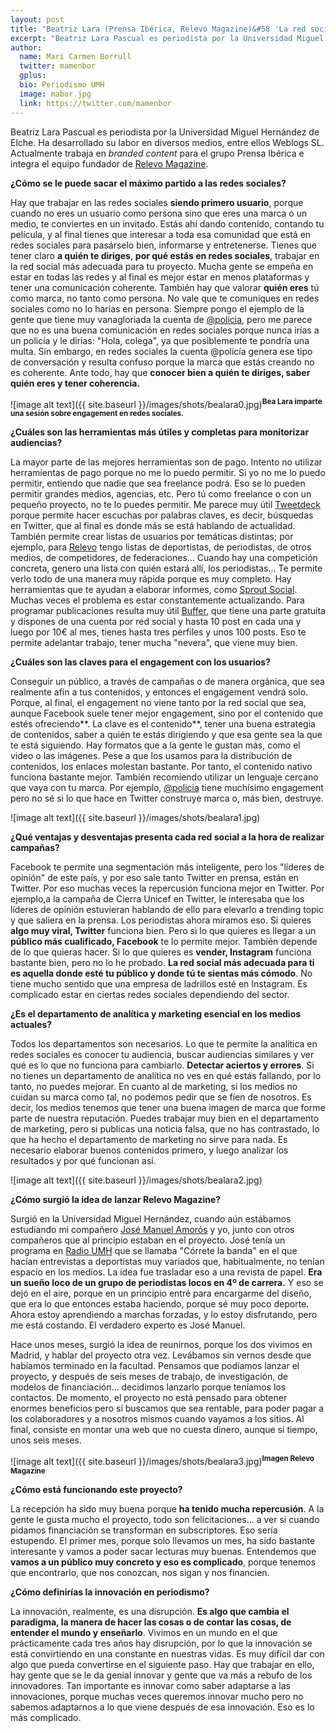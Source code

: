 ```yaml
---
layout: post
title: "Beatriz Lara (Prensa Ibérica, Relevo Magazine)&#58 'La red social más adecuada para ti es aquella donde esté tu público y donde te sientas más cómodo'"
excerpt: "Beatriz Lara Pascual es periodista por la Universidad Miguel Hernández de Elche. Ha desarrollado su labor en diversos medios, entre ellos Weblogs SL. Actualmente trabaja en branded content para el grupo Prensa Ibérica e integra el equipo fundador de [Relevo Magazine."
author:
  name: Mari Carmen Borrull
  twitter: mamenbor
  gplus:  
  bio: Periodismo UMH
  image: mabor.jpg
  link: https://twitter.com/mamenbor
---
```

Beatriz Lara Pascual es periodista por la Universidad Miguel Hernández de Elche. Ha desarrollado su labor en diversos medios, entre ellos Weblogs SL. Actualmente trabaja en *branded content* para el grupo Prensa Ibérica e integra el equipo fundador de [Relevo Magazine](http://relevomagazine.com/).

**¿Cómo se le puede sacar el máximo partido a las redes sociales?**

Hay que trabajar en las redes sociales **siendo primero usuario**, porque cuando no eres un usuario como persona sino que eres una marca o un medio, te conviertes en un invitado. Estás ahí dando contenido, contando tu película, y al final tienes que interesar a toda esa comunidad que está en redes sociales para pasárselo bien, informarse y entretenerse. Tienes que tener claro **a quién te diriges**, **por qué estás en redes sociales**, trabajar en la red social más adecuada para tu proyecto. Mucha gente se empeña en estar en todas las redes y al final es mejor estar en menos plataformas y tener una comunicación coherente. También hay que valorar **quién eres** tú como marca, no tanto como persona. No vale que te comuniques en redes sociales como no lo harías en persona. Siempre pongo el ejemplo de la gente que tiene muy vanagloriada la cuenta de [@policia](https://twitter.com/policia), pero me parece que no es una buena comunicación en redes sociales porque nunca irías a un policía y le dirías: "Hola, colega", ya que posiblemente te pondría una multa. Sin embargo, en redes sociales la cuenta @policía genera ese tipo de conversación y resulta confuso porque la marca que estás creando no es coherente. Ante todo, hay que **conocer bien a quién te diriges, saber quién eres y tener coherencia.**

![image alt text]({{ site.baseurl }}/images/shots/bealara0.jpg)<sup>**Bea Lara imparte una sesión sobre engagement en redes sociales.**

**¿Cuáles son las herramientas más útiles y completas para monitorizar audiencias?**

La mayor parte de las mejores herramientas son de pago. Intento no utilizar herramientas de pago porque no me lo puedo permitir. Si yo no me lo puedo permitir, entiendo que nadie que sea freelance podrá. Eso se lo pueden permitir grandes medios, agencias, etc. Pero tú como freelance o con un pequeño proyecto, no te lo puedes permitir. Me parece muy útil [Tweetdeck](https://tweetdeck.twitter.com/) porque permite hacer escuchas por palabras claves, es decir, búsquedas en Twitter, que al final es donde más se está hablando de actualidad. También permite crear listas de usuarios por temáticas distintas; por ejemplo, para [Relevo](http://relevomagazine.com/) tengo listas de deportistas, de periodistas, de otros medios, de competidores, de federaciones... Cuando hay una competición concreta, genero una lista con quién estará allí, los periodistas… Te permite verlo todo de una manera muy rápida porque es muy completo. Hay herramientas que te ayudan a elaborar informes, como [Sprout Social](http://es.sproutsocial.com/). Muchas veces el problema es estar constantemente actualizando. Para programar publicaciones resulta muy útil [Buffer](https://buffer.com/), que tiene una parte gratuita y dispones de una cuenta por red social y hasta 10 post en cada una y luego por 10€ al mes, tienes hasta tres perfiles y unos 100 posts. Eso te permite adelantar trabajo, tener mucha "nevera", que viene muy bien. 

**¿Cuáles son las claves para el engagement con los usuarios?**

Conseguir un público, a través de campañas o de manera orgánica, que sea realmente afín a tus contenidos, y entonces el engagement vendrá solo. Porque, al final, el engagement no viene tanto por la red social que sea, aunque Facebook suele tener mejor engagement, sino por el contenido que estés ofreciendo**. La clave es el contenido**, tener una buena estrategia de contenidos, saber a quién te estás dirigiendo y que esa gente sea la que te está siguiendo. Hay formatos que a la gente le gustan más, como el video o las imágenes. Pese a que los usamos para la distribución de contenidos, los enlaces molestan bastante. Por tanto, el contenido nativo funciona bastante mejor. También recomiendo utilizar un lenguaje cercano que vaya con tu marca. Por ejemplo, [@policia](https://twitter.com/policia) tiene muchísimo engagement pero no sé si lo que hace en Twitter construye marca o, más bien, destruye. 

![image alt text]({{ site.baseurl }}/images/shots/bealara1.jpg)

**¿Qué ventajas y desventajas presenta cada red social a la hora de realizar campañas?**

Facebook te permite una segmentación más inteligente, pero los "líderes de opinión" de este país, y por eso sale tanto Twitter en prensa, están en Twitter. Por eso muchas veces la repercusión funciona mejor en Twitter. Por ejemplo,a  la campaña de Cierra Unicef en Twitter, le interesaba que los líderes de opinión estuvieran hablando de ello para elevarlo a trending topic y que saliera en la prensa. Los periodistas ahora miramos eso. Si quieres **algo muy viral, Twitter** funciona bien. Pero si lo que quieres es llegar a un **público más cualificado, Facebook** te lo permite mejor. También depende de lo que quieras hacer. Si lo que quieres es **vender, Instagram** funciona bastante bien, pero no lo he probado. **La red social más adecuada para ti es aquella donde esté tu público y donde tú te sientas más cómodo**. No tiene mucho sentido que una empresa de ladrillos esté en Instagram. Es complicado estar en ciertas redes sociales dependiendo del sector. 

**¿Es el departamento de analítica y marketing esencial en los medios actuales?**

Todos los departamentos son necesarios. Lo que te permite la analítica en redes sociales es conocer tu audiencia, buscar audiencias similares y ver qué es lo que no funciona para cambiarlo. **Detectar aciertos y errores**. Si no tienes un departamento de analítica no ves en qué estás fallando, por lo tanto, no puedes mejorar. En cuanto al de marketing, si los medios no cuidan su marca como tal, no podemos pedir que se fíen de nosotros. Es decir, los medios tenemos que tener una buena imagen de marca que forme parte de nuestra reputación. Puedes trabajar muy bien en el departamento de marketing, pero si publicas una noticia falsa, que no has contrastado, lo que ha hecho el departamento de marketing no sirve para nada. Es necesario elaborar buenos contenidos primero, y luego analizar los resultados y por qué funcionan así.

![image alt text]({{ site.baseurl }}/images/shots/bealara2.jpg)

**¿Cómo surgió la idea de lanzar Relevo Magazine?**

Surgió en la Universidad Miguel Hernández, cuando aún estábamos estudiando mi compañero [José Manuel Amorós](https://twitter.com/JoseMAmoros) y yo, junto con otros compañeros que al principio estaban en el proyecto. José tenía un programa en [Radio UMH](http://radio.umh.es/) que se llamaba "Córrete la banda" en el que hacían entrevistas a deportistas muy variados que, habitualmente, no tenían espacio en los medios. La idea fue trasladar eso a una revista de papel. **Era un sueño loco de un grupo de periodistas locos en 4º de carrera.** Y eso se dejó en el aire, porque en un principio entré para encargarme del diseño, que era lo que entonces estaba haciendo, porque sé muy poco deporte. Ahora estoy aprendiendo a marchas forzadas, y lo estoy disfrutando, pero me está costando. El verdadero experto es José Manuel. 

Hace unos meses, surgió la idea de reunirnos, porque los dos vivimos en Madrid, y hablar del proyecto otra vez. Levábamos sin vernos desde que habíamos terminado en la facultad. Pensamos que podíamos lanzar el proyecto, y después de seis meses de trabajo, de investigación, de modelos de financiación… decidimos lanzarlo porque teníamos los contactos. De momento, el proyecto no está pensado para obtener enormes beneficios pero sí buscamos que sea rentable, para poder pagar a los colaboradores y a nosotros mismos cuando vayamos a los sitios. Al final, consiste en montar una web que no cuesta dinero, aunque sí tiempo, unos seis meses. 

![image alt text]({{ site.baseurl }}/images/shots/bealara3.jpg)<sup>**Imagen Relevo Magazine**

**¿Cómo está funcionando este proyecto?**

La recepción ha sido muy buena porque **ha tenido mucha repercusión**. A la gente le gusta mucho el proyecto, todo son felicitaciones… a ver si cuando pidamos financiación se transforman en subscriptores. Eso sería estupendo. El primer mes, porque solo llevamos un mes, ha sido bastante interesante y vamos a poder sacar lecturas muy buenas. Entendemos que **vamos a un público muy concreto y eso es complicado**, porque tenemos que encontrarlo, que nos conozcan, nos sigan y nos financien. 

**¿Cómo definirías la innovación en periodismo?**

La innovación, realmente, es una disrupción. **Es algo que cambia el paradigma, la manera de hacer las cosas o de contar las cosas, de entender el mundo y enseñarlo**. Vivimos en un mundo en el que prácticamente cada tres años hay disrupción, por lo que la innovación se está convirtiendo en una constante en nuestras vidas. Es muy difícil dar con algo que pueda convertirse en el siguiente paso. Hay que trabajar en ello, hay gente que se le da genial innovar y gente que va más a rebufo de los innovadores. Tan importante es innovar como saber adaptarse a las innovaciones, porque muchas veces queremos innovar mucho pero no sabemos adaptarnos a lo que viene después de esa innovación. Eso es lo más complicado.